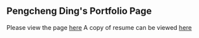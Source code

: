 ## Pengcheng Ding's Portfolio Page

Please view the page [here](https://about.pding.dev/)
A copy of resume can be viewed [here]()